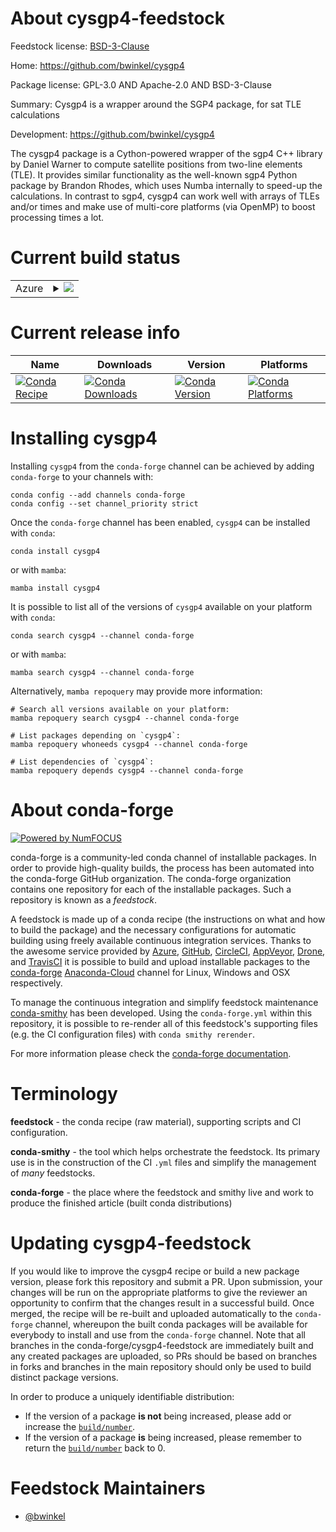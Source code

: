 About cysgp4-feedstock
======================

Feedstock license: [BSD-3-Clause](https://github.com/conda-forge/cysgp4-feedstock/blob/main/LICENSE.txt)

Home: https://github.com/bwinkel/cysgp4

Package license: GPL-3.0 AND Apache-2.0 AND BSD-3-Clause

Summary: Cysgp4 is a wrapper around the SGP4 package, for sat TLE calculations

Development: https://github.com/bwinkel/cysgp4

The cysgp4 package is a Cython-powered wrapper of the sgp4 C++ library
by Daniel Warner to compute satellite positions from two-line elements
(TLE). It provides similar functionality as the well-known sgp4 Python
package by Brandon Rhodes, which uses Numba internally to speed-up the
calculations. In contrast to sgp4, cysgp4 can work well with arrays of
TLEs and/or times and make use of multi-core platforms (via OpenMP) to
boost processing times a lot.


Current build status
====================


<table>
    
  <tr>
    <td>Azure</td>
    <td>
      <details>
        <summary>
          <a href="https://dev.azure.com/conda-forge/feedstock-builds/_build/latest?definitionId=8627&branchName=main">
            <img src="https://dev.azure.com/conda-forge/feedstock-builds/_apis/build/status/cysgp4-feedstock?branchName=main">
          </a>
        </summary>
        <table>
          <thead><tr><th>Variant</th><th>Status</th></tr></thead>
          <tbody><tr>
              <td>linux_64_numpy1.22python3.10.____cpython</td>
              <td>
                <a href="https://dev.azure.com/conda-forge/feedstock-builds/_build/latest?definitionId=8627&branchName=main">
                  <img src="https://dev.azure.com/conda-forge/feedstock-builds/_apis/build/status/cysgp4-feedstock?branchName=main&jobName=linux&configuration=linux%20linux_64_numpy1.22python3.10.____cpython" alt="variant">
                </a>
              </td>
            </tr><tr>
              <td>linux_64_numpy1.22python3.8.____cpython</td>
              <td>
                <a href="https://dev.azure.com/conda-forge/feedstock-builds/_build/latest?definitionId=8627&branchName=main">
                  <img src="https://dev.azure.com/conda-forge/feedstock-builds/_apis/build/status/cysgp4-feedstock?branchName=main&jobName=linux&configuration=linux%20linux_64_numpy1.22python3.8.____cpython" alt="variant">
                </a>
              </td>
            </tr><tr>
              <td>linux_64_numpy1.22python3.9.____73_pypy</td>
              <td>
                <a href="https://dev.azure.com/conda-forge/feedstock-builds/_build/latest?definitionId=8627&branchName=main">
                  <img src="https://dev.azure.com/conda-forge/feedstock-builds/_apis/build/status/cysgp4-feedstock?branchName=main&jobName=linux&configuration=linux%20linux_64_numpy1.22python3.9.____73_pypy" alt="variant">
                </a>
              </td>
            </tr><tr>
              <td>linux_64_numpy1.22python3.9.____cpython</td>
              <td>
                <a href="https://dev.azure.com/conda-forge/feedstock-builds/_build/latest?definitionId=8627&branchName=main">
                  <img src="https://dev.azure.com/conda-forge/feedstock-builds/_apis/build/status/cysgp4-feedstock?branchName=main&jobName=linux&configuration=linux%20linux_64_numpy1.22python3.9.____cpython" alt="variant">
                </a>
              </td>
            </tr><tr>
              <td>linux_64_numpy1.23python3.11.____cpython</td>
              <td>
                <a href="https://dev.azure.com/conda-forge/feedstock-builds/_build/latest?definitionId=8627&branchName=main">
                  <img src="https://dev.azure.com/conda-forge/feedstock-builds/_apis/build/status/cysgp4-feedstock?branchName=main&jobName=linux&configuration=linux%20linux_64_numpy1.23python3.11.____cpython" alt="variant">
                </a>
              </td>
            </tr><tr>
              <td>linux_64_numpy1.26python3.12.____cpython</td>
              <td>
                <a href="https://dev.azure.com/conda-forge/feedstock-builds/_build/latest?definitionId=8627&branchName=main">
                  <img src="https://dev.azure.com/conda-forge/feedstock-builds/_apis/build/status/cysgp4-feedstock?branchName=main&jobName=linux&configuration=linux%20linux_64_numpy1.26python3.12.____cpython" alt="variant">
                </a>
              </td>
            </tr><tr>
              <td>osx_64_numpy1.22python3.10.____cpython</td>
              <td>
                <a href="https://dev.azure.com/conda-forge/feedstock-builds/_build/latest?definitionId=8627&branchName=main">
                  <img src="https://dev.azure.com/conda-forge/feedstock-builds/_apis/build/status/cysgp4-feedstock?branchName=main&jobName=osx&configuration=osx%20osx_64_numpy1.22python3.10.____cpython" alt="variant">
                </a>
              </td>
            </tr><tr>
              <td>osx_64_numpy1.22python3.8.____cpython</td>
              <td>
                <a href="https://dev.azure.com/conda-forge/feedstock-builds/_build/latest?definitionId=8627&branchName=main">
                  <img src="https://dev.azure.com/conda-forge/feedstock-builds/_apis/build/status/cysgp4-feedstock?branchName=main&jobName=osx&configuration=osx%20osx_64_numpy1.22python3.8.____cpython" alt="variant">
                </a>
              </td>
            </tr><tr>
              <td>osx_64_numpy1.22python3.9.____73_pypy</td>
              <td>
                <a href="https://dev.azure.com/conda-forge/feedstock-builds/_build/latest?definitionId=8627&branchName=main">
                  <img src="https://dev.azure.com/conda-forge/feedstock-builds/_apis/build/status/cysgp4-feedstock?branchName=main&jobName=osx&configuration=osx%20osx_64_numpy1.22python3.9.____73_pypy" alt="variant">
                </a>
              </td>
            </tr><tr>
              <td>osx_64_numpy1.22python3.9.____cpython</td>
              <td>
                <a href="https://dev.azure.com/conda-forge/feedstock-builds/_build/latest?definitionId=8627&branchName=main">
                  <img src="https://dev.azure.com/conda-forge/feedstock-builds/_apis/build/status/cysgp4-feedstock?branchName=main&jobName=osx&configuration=osx%20osx_64_numpy1.22python3.9.____cpython" alt="variant">
                </a>
              </td>
            </tr><tr>
              <td>osx_64_numpy1.23python3.11.____cpython</td>
              <td>
                <a href="https://dev.azure.com/conda-forge/feedstock-builds/_build/latest?definitionId=8627&branchName=main">
                  <img src="https://dev.azure.com/conda-forge/feedstock-builds/_apis/build/status/cysgp4-feedstock?branchName=main&jobName=osx&configuration=osx%20osx_64_numpy1.23python3.11.____cpython" alt="variant">
                </a>
              </td>
            </tr><tr>
              <td>osx_64_numpy1.26python3.12.____cpython</td>
              <td>
                <a href="https://dev.azure.com/conda-forge/feedstock-builds/_build/latest?definitionId=8627&branchName=main">
                  <img src="https://dev.azure.com/conda-forge/feedstock-builds/_apis/build/status/cysgp4-feedstock?branchName=main&jobName=osx&configuration=osx%20osx_64_numpy1.26python3.12.____cpython" alt="variant">
                </a>
              </td>
            </tr><tr>
              <td>win_64_numpy1.22python3.10.____cpython</td>
              <td>
                <a href="https://dev.azure.com/conda-forge/feedstock-builds/_build/latest?definitionId=8627&branchName=main">
                  <img src="https://dev.azure.com/conda-forge/feedstock-builds/_apis/build/status/cysgp4-feedstock?branchName=main&jobName=win&configuration=win%20win_64_numpy1.22python3.10.____cpython" alt="variant">
                </a>
              </td>
            </tr><tr>
              <td>win_64_numpy1.22python3.8.____cpython</td>
              <td>
                <a href="https://dev.azure.com/conda-forge/feedstock-builds/_build/latest?definitionId=8627&branchName=main">
                  <img src="https://dev.azure.com/conda-forge/feedstock-builds/_apis/build/status/cysgp4-feedstock?branchName=main&jobName=win&configuration=win%20win_64_numpy1.22python3.8.____cpython" alt="variant">
                </a>
              </td>
            </tr><tr>
              <td>win_64_numpy1.22python3.9.____73_pypy</td>
              <td>
                <a href="https://dev.azure.com/conda-forge/feedstock-builds/_build/latest?definitionId=8627&branchName=main">
                  <img src="https://dev.azure.com/conda-forge/feedstock-builds/_apis/build/status/cysgp4-feedstock?branchName=main&jobName=win&configuration=win%20win_64_numpy1.22python3.9.____73_pypy" alt="variant">
                </a>
              </td>
            </tr><tr>
              <td>win_64_numpy1.22python3.9.____cpython</td>
              <td>
                <a href="https://dev.azure.com/conda-forge/feedstock-builds/_build/latest?definitionId=8627&branchName=main">
                  <img src="https://dev.azure.com/conda-forge/feedstock-builds/_apis/build/status/cysgp4-feedstock?branchName=main&jobName=win&configuration=win%20win_64_numpy1.22python3.9.____cpython" alt="variant">
                </a>
              </td>
            </tr><tr>
              <td>win_64_numpy1.23python3.11.____cpython</td>
              <td>
                <a href="https://dev.azure.com/conda-forge/feedstock-builds/_build/latest?definitionId=8627&branchName=main">
                  <img src="https://dev.azure.com/conda-forge/feedstock-builds/_apis/build/status/cysgp4-feedstock?branchName=main&jobName=win&configuration=win%20win_64_numpy1.23python3.11.____cpython" alt="variant">
                </a>
              </td>
            </tr><tr>
              <td>win_64_numpy1.26python3.12.____cpython</td>
              <td>
                <a href="https://dev.azure.com/conda-forge/feedstock-builds/_build/latest?definitionId=8627&branchName=main">
                  <img src="https://dev.azure.com/conda-forge/feedstock-builds/_apis/build/status/cysgp4-feedstock?branchName=main&jobName=win&configuration=win%20win_64_numpy1.26python3.12.____cpython" alt="variant">
                </a>
              </td>
            </tr>
          </tbody>
        </table>
      </details>
    </td>
  </tr>
</table>

Current release info
====================

| Name | Downloads | Version | Platforms |
| --- | --- | --- | --- |
| [![Conda Recipe](https://img.shields.io/badge/recipe-cysgp4-green.svg)](https://anaconda.org/conda-forge/cysgp4) | [![Conda Downloads](https://img.shields.io/conda/dn/conda-forge/cysgp4.svg)](https://anaconda.org/conda-forge/cysgp4) | [![Conda Version](https://img.shields.io/conda/vn/conda-forge/cysgp4.svg)](https://anaconda.org/conda-forge/cysgp4) | [![Conda Platforms](https://img.shields.io/conda/pn/conda-forge/cysgp4.svg)](https://anaconda.org/conda-forge/cysgp4) |

Installing cysgp4
=================

Installing `cysgp4` from the `conda-forge` channel can be achieved by adding `conda-forge` to your channels with:

```
conda config --add channels conda-forge
conda config --set channel_priority strict
```

Once the `conda-forge` channel has been enabled, `cysgp4` can be installed with `conda`:

```
conda install cysgp4
```

or with `mamba`:

```
mamba install cysgp4
```

It is possible to list all of the versions of `cysgp4` available on your platform with `conda`:

```
conda search cysgp4 --channel conda-forge
```

or with `mamba`:

```
mamba search cysgp4 --channel conda-forge
```

Alternatively, `mamba repoquery` may provide more information:

```
# Search all versions available on your platform:
mamba repoquery search cysgp4 --channel conda-forge

# List packages depending on `cysgp4`:
mamba repoquery whoneeds cysgp4 --channel conda-forge

# List dependencies of `cysgp4`:
mamba repoquery depends cysgp4 --channel conda-forge
```


About conda-forge
=================

[![Powered by
NumFOCUS](https://img.shields.io/badge/powered%20by-NumFOCUS-orange.svg?style=flat&colorA=E1523D&colorB=007D8A)](https://numfocus.org)

conda-forge is a community-led conda channel of installable packages.
In order to provide high-quality builds, the process has been automated into the
conda-forge GitHub organization. The conda-forge organization contains one repository
for each of the installable packages. Such a repository is known as a *feedstock*.

A feedstock is made up of a conda recipe (the instructions on what and how to build
the package) and the necessary configurations for automatic building using freely
available continuous integration services. Thanks to the awesome service provided by
[Azure](https://azure.microsoft.com/en-us/services/devops/), [GitHub](https://github.com/),
[CircleCI](https://circleci.com/), [AppVeyor](https://www.appveyor.com/),
[Drone](https://cloud.drone.io/welcome), and [TravisCI](https://travis-ci.com/)
it is possible to build and upload installable packages to the
[conda-forge](https://anaconda.org/conda-forge) [Anaconda-Cloud](https://anaconda.org/)
channel for Linux, Windows and OSX respectively.

To manage the continuous integration and simplify feedstock maintenance
[conda-smithy](https://github.com/conda-forge/conda-smithy) has been developed.
Using the ``conda-forge.yml`` within this repository, it is possible to re-render all of
this feedstock's supporting files (e.g. the CI configuration files) with ``conda smithy rerender``.

For more information please check the [conda-forge documentation](https://conda-forge.org/docs/).

Terminology
===========

**feedstock** - the conda recipe (raw material), supporting scripts and CI configuration.

**conda-smithy** - the tool which helps orchestrate the feedstock.
                   Its primary use is in the construction of the CI ``.yml`` files
                   and simplify the management of *many* feedstocks.

**conda-forge** - the place where the feedstock and smithy live and work to
                  produce the finished article (built conda distributions)


Updating cysgp4-feedstock
=========================

If you would like to improve the cysgp4 recipe or build a new
package version, please fork this repository and submit a PR. Upon submission,
your changes will be run on the appropriate platforms to give the reviewer an
opportunity to confirm that the changes result in a successful build. Once
merged, the recipe will be re-built and uploaded automatically to the
`conda-forge` channel, whereupon the built conda packages will be available for
everybody to install and use from the `conda-forge` channel.
Note that all branches in the conda-forge/cysgp4-feedstock are
immediately built and any created packages are uploaded, so PRs should be based
on branches in forks and branches in the main repository should only be used to
build distinct package versions.

In order to produce a uniquely identifiable distribution:
 * If the version of a package **is not** being increased, please add or increase
   the [``build/number``](https://docs.conda.io/projects/conda-build/en/latest/resources/define-metadata.html#build-number-and-string).
 * If the version of a package **is** being increased, please remember to return
   the [``build/number``](https://docs.conda.io/projects/conda-build/en/latest/resources/define-metadata.html#build-number-and-string)
   back to 0.

Feedstock Maintainers
=====================

* [@bwinkel](https://github.com/bwinkel/)

